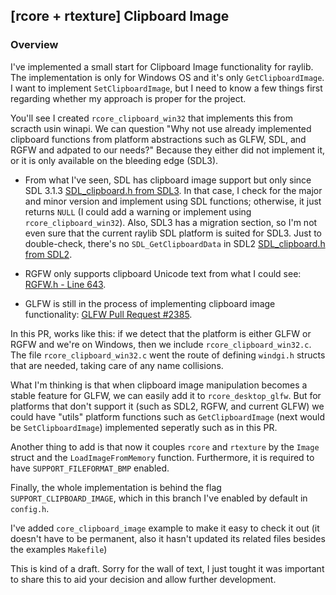 ## [rcore + rtexture] Clipboard Image 

### Overview
I've implemented a small start for Clipboard Image functionality for raylib. The implementation is only for Windows OS and it's only `GetClipboardImage`. I want to implement `SetClipboardImage`, but I need to know a few things first regarding whether my approach is proper for the project.

You'll see I created `rcore_clipboard_win32` that implements this from scracth usin winapi. We can question "Why not use already implemented clipboard functions from platform abstractions such as GLFW, SDL, and RGFW and adpated to our needs?" Because they either did not implement it, or it is only available on the bleeding edge (SDL3).

- From what I've seen, SDL has clipboard image support but only since SDL 3.1.3 [SDL_clipboard.h from SDL3](https://github.com/libsdl-org/SDL/blob/main/include/SDL3/SDL_clipboard.h#L240C1-L240C54). In that case, I check for the major and minor version and implement using SDL functions; otherwise, it just returns `NULL` (I could add a warning or implement using `rcore_clipboard_win32`). Also, SDL3 has a migration section, so I'm not even sure that the current raylib SDL platform is suited for SDL3. Just to double-check, there's no `SDL_GetClipboardData` in SDL2 [SDL_clipboard.h from SDL2](https://github.com/libsdl-org/SDL/blob/SDL2/include/SDL_clipboard.h).

- RGFW only supports clipboard Unicode text from what I could see: [RGFW.h - Line 643](https://github.com/ColleagueRiley/RGFW/blob/main/RGFW.h#L6437).

- GLFW is still in the process of implementing clipboard image functionality: [GLFW Pull Request #2385](https://github.com/glfw/glfw/pull/2385/files).

In this PR, works like this: if we detect that the platform is either GLFW or RGFW and we're on Windows, then we include `rcore_clipboard_win32.c`. The file `rcore_clipboard_win32.c` went the route of defining `windgi.h` structs that are needed, taking care of any name collisions.

What I'm thinking is that when clipboard image manipulation becomes a stable feature for GLFW, we can easily add it to `rcore_desktop_glfw`. But for platforms that don't support it (such as SDL2, RGFW, and current GLFW) we could have "utils" platform functions such as `GetClipboardImage` (next would be `SetClipboardImage`) implemented seperatly such as in this PR.

Another thing to add is that now it couples `rcore` and `rtexture` by the `Image` struct and the `LoadImageFromMemory` function. Furthermore, it is required to have `SUPPORT_FILEFORMAT_BMP` enabled.

Finally, the whole implementation is behind the flag `SUPPORT_CLIPBOARD_IMAGE`, which in this branch I've enabled by default in `config.h`.

I've added `core_clipboard_image` example to make it easy to check it out (it doesn't have to be permanent, also it hasn't updated its related files besides the examples `Makefile`)

This is kind of a draft. Sorry for the wall of text, I just tought it was important to share this to aid your decision and allow further development.

